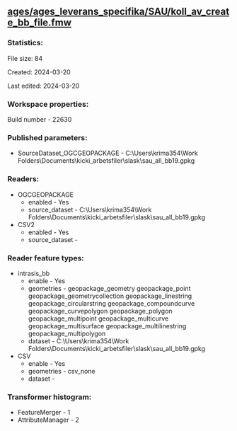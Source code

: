 ﻿## [ages/ages_leverans_specifika/SAU/koll_av_create_bb_file.fmw](https://github.com/kicki58/kix_working_dir/blob/master/ages/ages_leverans_specifika/SAU/koll_av_create_bb_file.fmw)

### Statistics:
File size: 84

Created: 2024-03-20

Last edited: 2024-03-20


### Workspace properties:
Build number    - 22630

### Published parameters:
*  SourceDataset_OGCGEOPACKAGE    -   C:\Users\krima354\Work Folders\Documents\kicki_arbetsfiler\slask\sau_all_bb19.gpkg

### Readers:
*  OGCGEOPACKAGE
    * enabled    -  Yes
    * source_dataset    -   C:\Users\krima354\Work Folders\Documents\kicki_arbetsfiler\slask\sau_all_bb19.gpkg
*  CSV2
    * enabled    -  Yes
    * source_dataset    -   

### Reader feature types:
*  intrasis_bb
    * enable - Yes
    * geometries - geopackage_geometry geopackage_point geopackage_geometrycollection geopackage_linestring geopackage_circularstring geopackage_compoundcurve geopackage_curvepolygon geopackage_polygon geopackage_multipoint geopackage_multicurve geopackage_multisurface geopackage_multilinestring geopackage_multipolygon
    * dataset - C:\Users\krima354\Work Folders\Documents\kicki_arbetsfiler\slask\sau_all_bb19.gpkg
*  CSV
    * enable - Yes
    * geometries - csv_none
    * dataset - 




### Transformer histogram:
*  FeatureMerger    -   1
*  AttributeManager    -   2

